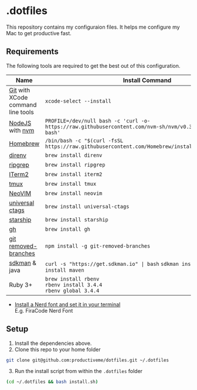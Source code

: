 # .dotfiles

This repository contains my configuraion files. It helps me configure my Mac to get productive fast.

## Requirements

The following tools are required to get the best out of this configuration.

| Name                                                                       | Install Command                                                                                                |
| -------------------------------------------------------------------------- | -------------------------------------------------------------------------------------------------------------- |
| [Git](https://git-scm.com/) with XCode command line tools                  | `xcode-select --install`                                                                                       |
| [NodeJS](https://nodejs.org/en/) with [nvm](https://github.com/nvm-sh/nvm) | `PROFILE=/dev/null bash -c 'curl -o- https://raw.githubusercontent.com/nvm-sh/nvm/v0.39.7/install.sh \| bash'` |
| [Homebrew](https://brew.sh)                                                | `/bin/bash -c "$(curl -fsSL https://raw.githubusercontent.com/Homebrew/install/HEAD/install.sh)"`              |
| [direnv](https://direnv.net/)                                              | `brew install direnv`                                                                                          |
| [ripgrep](https://github.com/BurntSushi/ripgrep)                           | `brew install ripgrep`                                                                                         |
| [ITerm2](https://iterm2.com/)                                              | `brew install iterm2`                                                                                          |
| [tmux](https://github.com/tmux/tmux)                                       | `brew install tmux`                                                                                            |
| [NeoVIM](https://neovim.io/)                                               | `brew install neovim`                                                                                          |
| [universal ctags](https://github.com/universal-ctags/ctags)                | `brew install universal-ctags`                                                                                 |
| [starship](https://starship.rs)                                            | `brew install starship`                                                                                        |
| [gh](https://github.com/cli/cli)                                           | `brew install gh`                                                                                              |
| [git removed-branches](https://github.com/nemisj/git-removed-branches)     | `npm install -g git-removed-branches`                                                                          |
| [sdkman](https://github.com/sdkman/sdkman-cli) & java                      | `curl -s "https://get.sdkman.io" \| bash` `sdkman install java 21` `sdkman install maven`                      |
| Ruby 3+                                                                    | `brew install rbenv` <br/> `rbenv install 3.4.4` <br/> `rbenv global 3.4.4`                                    |

- [Install a Nerd font and set it in your terminal](https://www.nerdfonts.com/font-downloads)  
  E.g. FiraCode Nerd Font

## Setup

1. Install the dependencies above.
2. Clone this repo to your home folder

```bash
git clone git@github.com:productiveme/dotfiles.git ~/.dotfiles
```

3. Run the install script from within the `.dotfiles` folder

```bash
(cd ~/.dotfiles && bash install.sh)
```
